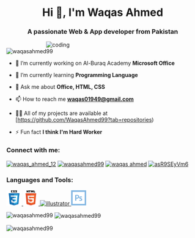 <h1 align="center">Hi 👋, I'm Waqas Ahmed</h1>
<h3 align="center">A passionate Web & App developer from Pakistan</h3>

<img align="right" alt="coding" width="400" src="https://i.pinimg.com/originals/81/17/8b/81178b47a8598f0c81c4799f2cdd4057.gif">

<p align="left"> <img src="https://komarev.com/ghpvc/?username=waqasahmed99&label=Profile%20views&color=0e75b6&style=flat" alt="waqasahmed99" /> </p>



- 🔭 I’m currently working on Al-Buraq Academy **Microsoft Office**

- 🌱 I’m currently learning **Programming Language**

- 💬 Ask me about **Office, HTML, CSS**

- 📫 How to reach me **waqas01949@gmail.com**
- 👨‍💻 All of my projects are available at [https://github.com/WaqasAhmed99?tab=repositories)

- ⚡ Fun fact **I think I'm Hard Worker**

<h3 align="left">Connect with me:</h3>
<p align="left">
<a href="https://twitter.com/waqas_ahmed_12" target="blank"><img align="center" src="https://raw.githubusercontent.com/rahuldkjain/github-profile-readme-generator/master/src/images/icons/Social/twitter.svg" alt="waqas_ahmed_12" height="30" width="40" /></a>
<a href="https://linkedin.com/in/waqasahmed99" target="blank"><img align="center" src="https://raw.githubusercontent.com/rahuldkjain/github-profile-readme-generator/master/src/images/icons/Social/linked-in-alt.svg" alt="waqasahmed99" height="30" width="40" /></a>
<a href="https://fb.com/waqas ahmed" target="blank"><img align="center" src="https://raw.githubusercontent.com/rahuldkjain/github-profile-readme-generator/master/src/images/icons/Social/facebook.svg" alt="waqas ahmed" height="30" width="40" /></a>
<a href="https://discord.gg/asR9SEyVm6" target="blank"><img align="center" src="https://raw.githubusercontent.com/rahuldkjain/github-profile-readme-generator/master/src/images/icons/Social/discord.svg" alt="asR9SEyVm6" height="30" width="40" /></a>
</p>

<h3 align="left">Languages and Tools:</h3>
<p align="left"> <a href="https://www.w3schools.com/css/" target="_blank" rel="noreferrer"> <img src="https://raw.githubusercontent.com/devicons/devicon/master/icons/css3/css3-original-wordmark.svg" alt="css3" width="40" height="40"/> </a> <a href="https://www.w3.org/html/" target="_blank" rel="noreferrer"> <img src="https://raw.githubusercontent.com/devicons/devicon/master/icons/html5/html5-original-wordmark.svg" alt="html5" width="40" height="40"/> </a> <a href="https://www.adobe.com/in/products/illustrator.html" target="_blank" rel="noreferrer"> <img src="https://www.vectorlogo.zone/logos/adobe_illustrator/adobe_illustrator-icon.svg" alt="illustrator" width="40" height="40"/> </a> <a href="https://www.photoshop.com/en" target="_blank" rel="noreferrer"> <img src="https://raw.githubusercontent.com/devicons/devicon/master/icons/photoshop/photoshop-line.svg" alt="photoshop" width="40" height="40"/> </a> </p>

<p><img align="left" src="https://github-readme-stats.vercel.app/api/top-langs?username=waqasahmed99&show_icons=true&locale=en&layout=compact" alt="waqasahmed99" /></p>

<p>&nbsp;<img align="center" src="https://github-readme-stats.vercel.app/api?username=waqasahmed99&show_icons=true&locale=en" alt="waqasahmed99" /></p>

<p><img align="center" src="https://github-readme-streak-stats.herokuapp.com/?user=waqasahmed99&" alt="waqasahmed99" /></p>
